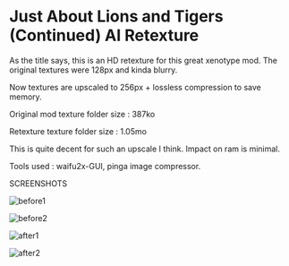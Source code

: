 # Just About Lions and Tigers (Continued) AI Retexture

As the title says, this is an HD retexture for this great xenotype mod. The original textures were 128px and kinda blurry. 

Now textures are upscaled to 256px + lossless compression to save memory.

Original mod texture folder size : 387ko

Retexture texture folder size : 1.05mo

This is quite decent for such an upscale I think. Impact on ram is minimal.

Tools used : waifu2x-GUI, pinga image compressor.

SCREENSHOTS 

![before1](https://github.com/user-attachments/assets/63628777-9c04-4f54-8916-86d4849b9d3e)

![before2](https://github.com/user-attachments/assets/eecde490-0434-4d84-bba3-87275c5c8cc4)

![after1](https://github.com/user-attachments/assets/1e0d3a3a-49ed-4bf8-a239-753c0c4e1a3c)

![after2](https://github.com/user-attachments/assets/ae9cc5e9-4496-4bdb-8c81-bb88c0284c7d)
